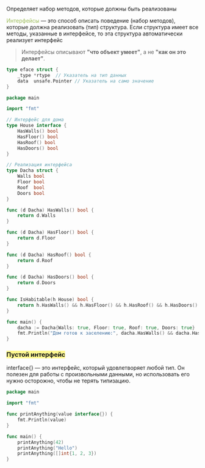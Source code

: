 Определяет набор методов, которые должны быть реализованы

<font color="#9bbb59">Интерфейсы</font> — это способ описать поведение (набор методов), которые должна реализовать (тип) структура. Если структура имеет все методы, указанные в интерфейсе, то эта структура автоматически реализует интерфейс

> Интерфейсы описывают **"что объект умеет"**, а не **"как он это делает"**.

```go
type eface struct {
    _type *rtype  // Указатель на тип данных
    data  unsafe.Pointer // Указатель на само значение
}
```

```go
package main

import "fmt"

// Интерфейс для дома
type House interface {
    HasWalls() bool
    HasFloor() bool
    HasRoof() bool
    HasDoors() bool
}

// Реализация интерфейса
type Dacha struct {
    Walls bool
    Floor bool
    Roof  bool
    Doors bool
}

func (d Dacha) HasWalls() bool {
    return d.Walls
}

func (d Dacha) HasFloor() bool {
    return d.Floor
}

func (d Dacha) HasRoof() bool {
    return d.Roof
}

func (d Dacha) HasDoors() bool {
    return d.Doors
}

func IsHabitable(h House) bool {
    return h.HasWalls() && h.HasFloor() && h.HasRoof() && h.HasDoors()
}

func main() {
    dacha := Dacha{Walls: true, Floor: true, Roof: true, Doors: true}
    fmt.Println("Дом готов к заселению:", dacha.HasWalls() && dacha.HasFloor() && dacha.HasRoof() && dacha.HasDoors())
}
```


### <span style="background:#fff88f">Пустой интерфейс</span>

interface{} — это интерфейс, который удовлетворяет любой тип. Он полезен для работы с произвольными данными, но использовать его нужно осторожно, чтобы не терять типизацию.
```go
package main

import "fmt"

func printAnything(value interface{}) {
    fmt.Println(value)
}

func main() {
    printAnything(42)
    printAnything("Hello")
    printAnything([]int{1, 2, 3})
}
```

